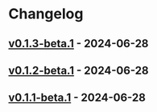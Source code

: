 # Changelog

<!-- [NEXT_ENTRY] -->

## [v0.1.3-beta.1](vimcash/mfe-gestion-centro?version=GTv0.1.3-beta.1) - 2024-06-28



## [v0.1.2-beta.1](vimcash/mfe-gestion-centro?version=GTv0.1.2-beta.1) - 2024-06-28



## [v0.1.1-beta.1](vimcash/mfe-gestion-centro?version=GTv0.1.1-beta.1) - 2024-06-28


